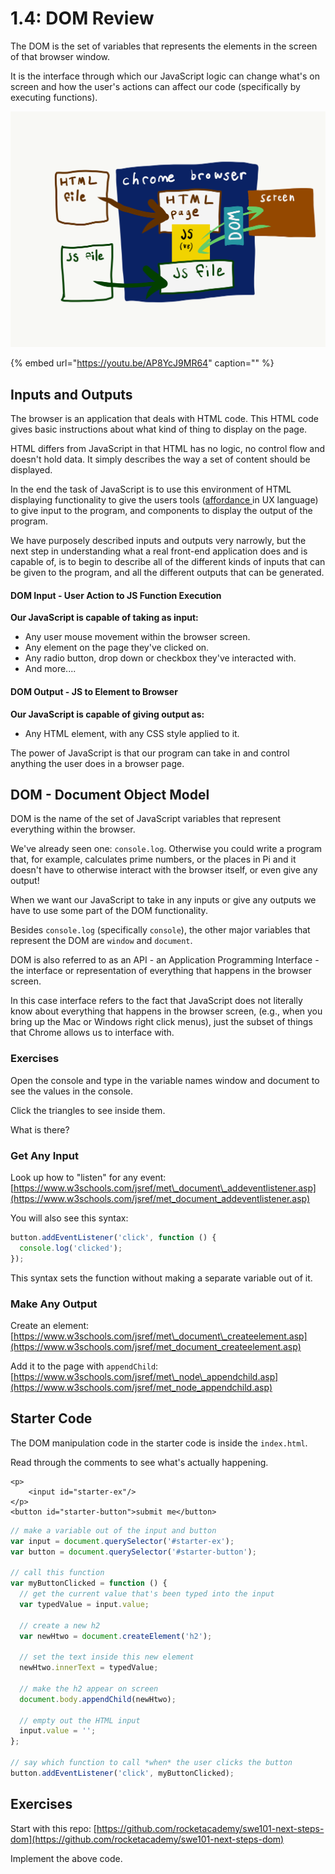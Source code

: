 # 1.4: DOM Review

The DOM is the set of variables that represents the elements in the screen of that browser window.

It is the interface through which our JavaScript logic can change what's on screen and how the user's actions can affect our code \(specifically by executing functions\).

![](../../.gitbook/assets/img_0018.png)

{% embed url="https://youtu.be/AP8YcJ9MR64" caption="" %}

## Inputs and Outputs

The browser is an application that deals with HTML code. This HTML code gives basic instructions about what kind of thing to display on the page.

HTML differs from JavaScript in that HTML has no logic, no control flow and doesn't hold data. It simply describes the way a set of content should be displayed.

In the end the task of JavaScript is to use this environment of HTML displaying functionality to give the users tools \([affordance ](https://uxplanet.org/ux-design-glossary-how-to-use-affordances-in-user-interfaces-393c8e9686e4)in UX language\) to give input to the program, and components to display the output of the program.

We have purposely described inputs and outputs very narrowly, but the next step in understanding what a real front-end application does and is capable of, is to begin to describe all of the different kinds of inputs that can be given to the program, and all the different outputs that can be generated.

#### DOM Input - User Action to JS Function Execution

**Our JavaScript is capable of taking as input:**

* Any user mouse movement within the browser screen.
* Any element on the page they've clicked on.
* Any radio button, drop down or checkbox they've interacted with.
* And more....

#### DOM Output - JS to Element to Browser

**Our JavaScript is capable of giving output as:**

* Any HTML element, with any CSS style applied to it.

The power of JavaScript is that our program can take in and control anything the user does in a browser page.

## DOM - Document Object Model

DOM is the name of the set of JavaScript variables that represent everything within the browser.

We've already seen one: `console.log`. Otherwise you could write a program that, for example, calculates prime numbers, or the places in Pi and it doesn't have to otherwise interact with the browser itself, or even give any output!

When we want our JavaScript to take in any inputs or give any outputs we have to use some part of the DOM functionality.

Besides `console.log` \(specifically `console`\), the other major variables that represent the DOM are `window` and `document`.

DOM is also referred to as an API - an Application Programming Interface - the interface or representation of everything that happens in the browser screen.

In this case interface refers to the fact that JavaScript does not literally know about everything that happens in the browser screen, \(e.g., when you bring up the Mac or Windows right click menus\), just the subset of things that Chrome allows us to interface with.

### Exercises

Open the console and type in the variable names window and document to see the values in the console.

Click the triangles to see inside them.

What is there?

### Get Any Input

Look up how to "listen" for any event: [https://www.w3schools.com/jsref/met\_document\_addeventlistener.asp](https://www.w3schools.com/jsref/met_document_addeventlistener.asp)

You will also see this syntax:

```javascript
button.addEventListener('click', function () {
  console.log('clicked');
});
```

This syntax sets the function without making a separate variable out of it.

### Make Any Output

Create an element: [https://www.w3schools.com/jsref/met\_document\_createelement.asp](https://www.w3schools.com/jsref/met_document_createelement.asp)

Add it to the page with `appendChild`: [https://www.w3schools.com/jsref/met\_node\_appendchild.asp](https://www.w3schools.com/jsref/met_node_appendchild.asp)

## Starter Code

The DOM manipulation code in the starter code is inside the `index.html`.

Read through the comments to see what's actually happening.

```markup
<p>
    <input id="starter-ex"/>
</p>
<button id="starter-button">submit me</button>
```

```javascript
// make a variable out of the input and button
var input = document.querySelector('#starter-ex');
var button = document.querySelector('#starter-button');

// call this function
var myButtonClicked = function () {
  // get the current value that's been typed into the input
  var typedValue = input.value;

  // create a new h2
  var newHtwo = document.createElement('h2');

  // set the text inside this new element
  newHtwo.innerText = typedValue;

  // make the h2 appear on screen
  document.body.appendChild(newHtwo);

  // empty out the HTML input
  input.value = '';
};

// say which function to call *when* the user clicks the button
button.addEventListener('click', myButtonClicked);
```

## Exercises

Start with this repo: [https://github.com/rocketacademy/swe101-next-steps-dom](https://github.com/rocketacademy/swe101-next-steps-dom)

Implement the above code.

